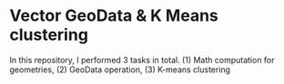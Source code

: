 # Vector GeoData & K Means clustering
In this repository, I performed 3 tasks in total. (1) Math computation for geometries, (2) GeoData operation, (3) K-means clustering

